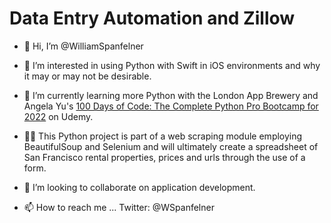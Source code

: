 # Data Entry Automation and Zillow
- 👋 Hi, I’m @WilliamSpanfelner
- 👀 I’m interested in using Python with Swift in iOS environments and why it may or may not be desirable.
- 🌱 I’m currently learning more Python with the London App Brewery and Angela Yu's [100 Days of Code: 
The Complete Python Pro Bootcamp for 2022](https://www.udemy.com/course/100-days-of-code/) on Udemy.  

- 🧑‍💻 This Python project is part of a web scraping module employing BeautifulSoup and Selenium and will ultimately create a spreadsheet of San Francisco rental properties, prices and urls through the use of a form.

- 💞️ I’m looking to collaborate on application development.
- 📫 How to reach me ... Twitter: @WSpanfelner